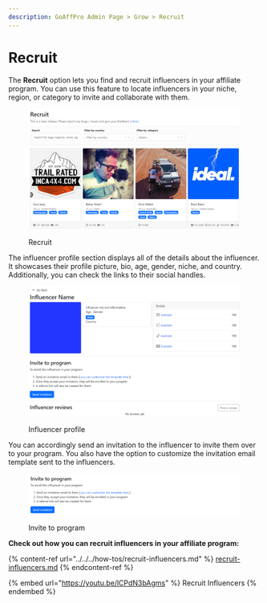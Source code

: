 ```yaml
---
description: GoAffPro Admin Page > Grow > Recruit
---
```


# Recruit

The **Recruit** option lets you find and recruit influencers in your affiliate program. You can use this feature to locate influencers in your niche, region, or category to invite and collaborate with them.

<figure><img src="../../../.gitbook/assets/image (3593).png" alt=""><figcaption><p>Recruit</p></figcaption></figure>

The influencer profile section displays all of the details about the influencer. It showcases their profile picture, bio, age, gender, niche, and country. Additionally, you can check the links to their social handles.&#x20;

<figure><img src="../../../.gitbook/assets/Screenshot 2024-08-05 202401.png" alt=""><figcaption><p>Influencer profile</p></figcaption></figure>

You can accordingly send an invitation to the influencer to invite them over to your program. You also have the option to customize the invitation email template sent to the influencers.

<figure><img src="../../../.gitbook/assets/image (3594).png" alt=""><figcaption><p>Invite to program</p></figcaption></figure>

**Check out how you can recruit influencers in your affiliate program:**

{% content-ref url="../../../how-tos/recruit-influencers.md" %}
[recruit-influencers.md](../../../how-tos/recruit-influencers.md)
{% endcontent-ref %}

{% embed url="https://youtu.be/lCPdN3bAgms" %}
Recruit Influencers
{% endembed %}
